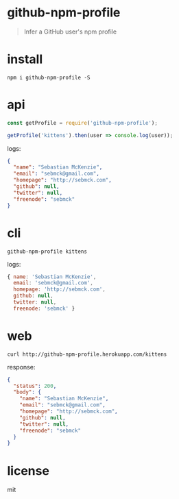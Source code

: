 # github-npm-profile

> Infer a GitHub user's npm profile

# install

```shell
npm i github-npm-profile -S
```

# api

```js
const getProfile = require('github-npm-profile');

getProfile('kittens').then(user => console.log(user));
```

logs:

```json
{
  "name": "Sebastian McKenzie",
  "email": "sebmck@gmail.com",
  "homepage": "http://sebmck.com",
  "github": null,
  "twitter": null,
  "freenode": "sebmck"
}
```

# cli

```shell
github-npm-profile kittens
```

logs:

```js
{ name: 'Sebastian McKenzie',
  email: 'sebmck@gmail.com',
  homepage: 'http://sebmck.com',
  github: null,
  twitter: null,
  freenode: 'sebmck' }
```

# web

```shell
curl http://github-npm-profile.herokuapp.com/kittens
```

response:

```json
{
  "status": 200,
  "body": {
    "name": "Sebastian McKenzie",
    "email": "sebmck@gmail.com",
    "homepage": "http://sebmck.com",
    "github": null,
    "twitter": null,
    "freenode": "sebmck"
  }
}
```

# license

mit
